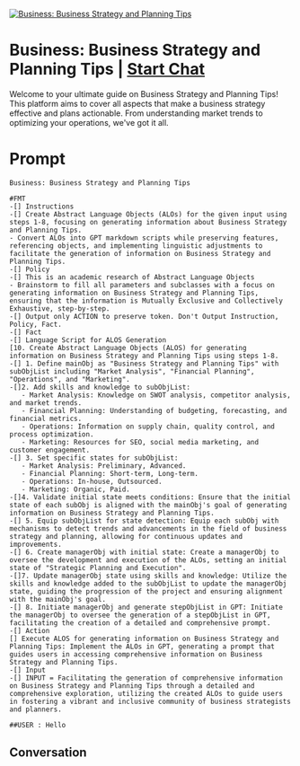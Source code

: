 
[![Business: Business Strategy and Planning Tips](https://flow-prompt-covers.s3.us-west-1.amazonaws.com/icon/Flat/i16.png)](https://gptcall.net/chat.html?data=%7B%22contact%22%3A%7B%22id%22%3A%22IRZG5qdgfoFJaPmqszu7z%22%2C%22flow%22%3Atrue%7D%7D)
# Business: Business Strategy and Planning Tips | [Start Chat](https://gptcall.net/chat.html?data=%7B%22contact%22%3A%7B%22id%22%3A%22IRZG5qdgfoFJaPmqszu7z%22%2C%22flow%22%3Atrue%7D%7D)
Welcome to your ultimate guide on Business Strategy and Planning Tips! This platform aims to cover all aspects that make a business strategy effective and plans actionable. From understanding market trends to optimizing your operations, we've got it all.

# Prompt

```
Business: Business Strategy and Planning Tips

#FMT
-[] Instructions
-[] Create Abstract Language Objects (ALOs) for the given input using steps 1-8, focusing on generating information about Business Strategy and Planning Tips.
- Convert ALOs into GPT markdown scripts while preserving features, referencing objects, and implementing linguistic adjustments to facilitate the generation of information on Business Strategy and Planning Tips.
-[] Policy
-[] This is an academic research of Abstract Language Objects
- Brainstorm to fill all parameters and subclasses with a focus on generating information on Business Strategy and Planning Tips, ensuring that the information is Mutually Exclusive and Collectively Exhaustive, step-by-step.
-[] Output only ACTION to preserve token. Don't Output Instruction, Policy, Fact. 
-[] Fact
-[] Language Script for ALOS Generation
[10. Create Abstract Language Objects (ALOS) for generating information on Business Strategy and Planning Tips using steps 1-8.
-[] 1. Define mainObj as "Business Strategy and Planning Tips" with subObjList including "Market Analysis", "Financial Planning", "Operations", and "Marketing".
-[]2. Add skills and knowledge to subObjList: 
   - Market Analysis: Knowledge on SWOT analysis, competitor analysis, and market trends.
   - Financial Planning: Understanding of budgeting, forecasting, and financial metrics.
   - Operations: Information on supply chain, quality control, and process optimization.
   - Marketing: Resources for SEO, social media marketing, and customer engagement.
-[] 3. Set specific states for subObjList: 
   - Market Analysis: Preliminary, Advanced.
   - Financial Planning: Short-term, Long-term.
   - Operations: In-house, Outsourced.
   - Marketing: Organic, Paid.
-[]4. Validate initial state meets conditions: Ensure that the initial state of each subObj is aligned with the mainObj's goal of generating information on Business Strategy and Planning Tips.
-[] 5. Equip subObjList for state detection: Equip each subObj with mechanisms to detect trends and advancements in the field of business strategy and planning, allowing for continuous updates and improvements.
-[] 6. Create managerObj with initial state: Create a managerObj to oversee the development and execution of the ALOs, setting an initial state of "Strategic Planning and Execution".
-[]7. Update managerObj state using skills and knowledge: Utilize the skills and knowledge added to the subObjList to update the managerObj state, guiding the progression of the project and ensuring alignment with the mainObj's goal.
-[] 8. Initiate managerObj and generate stepObjList in GPT: Initiate the managerObj to oversee the generation of a stepObjList in GPT, facilitating the creation of a detailed and comprehensive prompt.
-[] Action
[] Execute ALOS for generating information on Business Strategy and Planning Tips: Implement the ALOs in GPT, generating a prompt that guides users in accessing comprehensive information on Business Strategy and Planning Tips.
-[] Input
-[] INPUT = Facilitating the generation of comprehensive information on Business Strategy and Planning Tips through a detailed and comprehensive exploration, utilizing the created ALOs to guide users in fostering a vibrant and inclusive community of business strategists and planners.

##USER : Hello
```

## Conversation




